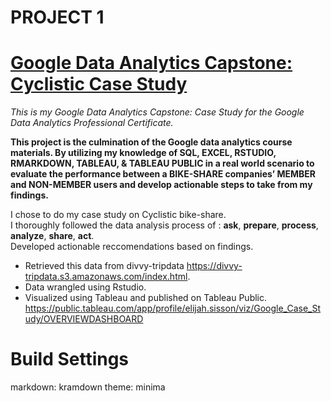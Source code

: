 # PROJECT 1

# [Google Data Analytics Capstone: Cyclistic Case Study](https://rpubs.com/ElijahS/993018)
 
 _This is my Google Data Analytics Capstone: Case Study for the Google Data Analytics Professional Certificate._  
 
 __This project is the culmination of the Google data analytics course materials. By utilizing my knowledge of SQL, EXCEL, RSTUDIO, RMARKDOWN, TABLEAU, & TABLEAU PUBLIC in a real world scenario to evaluate the performance between a BIKE-SHARE companies’ MEMBER and NON-MEMBER users and develop actionable steps to take from my findings.__

I chose to do my case study on Cyclistic bike-share.  
I thoroughly followed the data analysis process of : __ask__, __prepare__, __process__, __analyze__, __share__, __act__.  
Developed actionable reccomendations based on findings.

* Retrieved this data from divvy-tripdata https://divvy-tripdata.s3.amazonaws.com/index.html.  
* Data wrangled using Rstudio.  
* Visualized using Tableau and published on Tableau Public. https://public.tableau.com/app/profile/elijah.sisson/viz/Google_Case_Study/OVERVIEWDASHBOARD  


# Build Settings
markdown: kramdown
theme: minima
